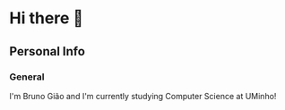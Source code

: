 # Hi there 👋
## Personal Info
### General
I'm Bruno Gião and I'm currently studying Computer Science at UMinho!

